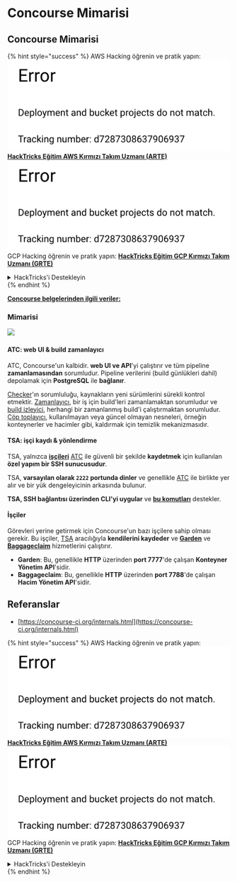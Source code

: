# Concourse Mimarisi

## Concourse Mimarisi

{% hint style="success" %}
AWS Hacking öğrenin ve pratik yapın:<img src="../../.gitbook/assets/image (1) (1).png" alt="" data-size="line">[**HackTricks Eğitim AWS Kırmızı Takım Uzmanı (ARTE)**](https://training.hacktricks.xyz/courses/arte)<img src="../../.gitbook/assets/image (1) (1).png" alt="" data-size="line">\
GCP Hacking öğrenin ve pratik yapın: <img src="../../.gitbook/assets/image (2).png" alt="" data-size="line">[**HackTricks Eğitim GCP Kırmızı Takım Uzmanı (GRTE)**<img src="../../.gitbook/assets/image (2).png" alt="" data-size="line">](https://training.hacktricks.xyz/courses/grte)

<details>

<summary>HackTricks'i Destekleyin</summary>

* [**abonelik planlarını**](https://github.com/sponsors/carlospolop) kontrol edin!
* **💬 [**Discord grubuna**](https://discord.gg/hRep4RUj7f) veya [**telegram grubuna**](https://t.me/peass) katılın ya da **Twitter**'da **bizi takip edin** 🐦 [**@hacktricks\_live**](https://twitter.com/hacktricks\_live)**.**
* **Hacking ipuçlarını paylaşmak için** [**HackTricks**](https://github.com/carlospolop/hacktricks) ve [**HackTricks Cloud**](https://github.com/carlospolop/hacktricks-cloud) github reposuna PR gönderin.

</details>
{% endhint %}

[**Concourse belgelerinden ilgili veriler:**](https://concourse-ci.org/internals.html)

### Mimarisi

![](<../../.gitbook/assets/image (187).png>)

#### ATC: web UI & build zamanlayıcı

ATC, Concourse'un kalbidir. **web UI ve API**'yi çalıştırır ve tüm pipeline **zamanlamasından** sorumludur. Pipeline verilerini (build günlükleri dahil) depolamak için **PostgreSQL** ile **bağlanır**.

[Checker](https://concourse-ci.org/checker.html)'ın sorumluluğu, kaynakların yeni sürümlerini sürekli kontrol etmektir. [Zamanlayıcı](https://concourse-ci.org/scheduler.html), bir iş için build'leri zamanlamaktan sorumludur ve [build izleyici](https://concourse-ci.org/build-tracker.html), herhangi bir zamanlanmış build'i çalıştırmaktan sorumludur. [Çöp toplayıcı](https://concourse-ci.org/garbage-collector.html), kullanılmayan veya güncel olmayan nesneleri, örneğin konteynerler ve hacimler gibi, kaldırmak için temizlik mekanizmasıdır.

#### TSA: işçi kaydı & yönlendirme

TSA, yalnızca [**işçileri**](https://concourse-ci.org/internals.html#architecture-worker) [ATC](https://concourse-ci.org/internals.html#component-atc) ile güvenli bir şekilde **kaydetmek** için kullanılan **özel yapım bir SSH sunucusudur**.

TSA, **varsayılan olarak `2222` portunda dinler** ve genellikle [ATC](https://concourse-ci.org/internals.html#component-atc) ile birlikte yer alır ve bir yük dengeleyicinin arkasında bulunur.

**TSA, SSH bağlantısı üzerinden CLI'yi uygular** ve [**bu komutları**](https://concourse-ci.org/internals.html#component-tsa) destekler.

#### İşçiler

Görevleri yerine getirmek için Concourse'un bazı işçilere sahip olması gerekir. Bu işçiler, [TSA](https://concourse-ci.org/internals.html#component-tsa) aracılığıyla **kendilerini kaydeder** ve [**Garden**](https://github.com/cloudfoundry-incubator/garden) ve [**Baggageclaim**](https://github.com/concourse/baggageclaim) hizmetlerini çalıştırır.

* **Garden**: Bu, genellikle **HTTP** üzerinden **port 7777**'de çalışan **Konteyner Yönetim API**'sidir.
* **Baggageclaim**: Bu, genellikle **HTTP** üzerinden **port 7788**'de çalışan **Hacim Yönetim API**'sidir.

## Referanslar

* [https://concourse-ci.org/internals.html](https://concourse-ci.org/internals.html)

{% hint style="success" %}
AWS Hacking öğrenin ve pratik yapın:<img src="../../.gitbook/assets/image (1) (1).png" alt="" data-size="line">[**HackTricks Eğitim AWS Kırmızı Takım Uzmanı (ARTE)**](https://training.hacktricks.xyz/courses/arte)<img src="../../.gitbook/assets/image (1) (1).png" alt="" data-size="line">\
GCP Hacking öğrenin ve pratik yapın: <img src="../../.gitbook/assets/image (2).png" alt="" data-size="line">[**HackTricks Eğitim GCP Kırmızı Takım Uzmanı (GRTE)**<img src="../../.gitbook/assets/image (2).png" alt="" data-size="line">](https://training.hacktricks.xyz/courses/grte)

<details>

<summary>HackTricks'i Destekleyin</summary>

* [**abonelik planlarını**](https://github.com/sponsors/carlospolop) kontrol edin!
* **💬 [**Discord grubuna**](https://discord.gg/hRep4RUj7f) veya [**telegram grubuna**](https://t.me/peass) katılın ya da **Twitter**'da **bizi takip edin** 🐦 [**@hacktricks\_live**](https://twitter.com/hacktricks\_live)**.**
* **Hacking ipuçlarını paylaşmak için** [**HackTricks**](https://github.com/carlospolop/hacktricks) ve [**HackTricks Cloud**](https://github.com/carlospolop/hacktricks-cloud) github reposuna PR gönderin.

</details>
{% endhint %}

